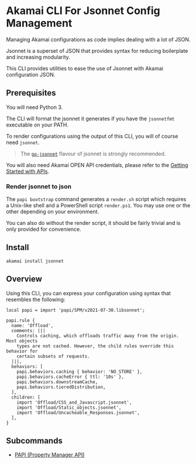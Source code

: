 # Akamai CLI For Jsonnet Config Management

Managing Akamai configurations as code implies dealing with a lot of JSON.

Jsonnet is a superset of JSON that provides syntax for reducing boilerplate and increasing
modularity.

This CLI provides utilities to ease the use of Jsonnet with Akamai configuration JSON.

## Prerequisites

You will need Python 3.

The CLI will format the jsonnet it generates if you have the `jsonnetfmt` executable on your
PATH.

To render configurations using the output of this CLI, you will of course need `jsonnet`.

> The [`go-jsonnet`](https://github.com/google/go-jsonnet) flavour of jsonnet is strongly recommended.

You will also need Akamai OPEN API credentials, please refer to the [Getting Started with APIs](https://developer.akamai.com/api/getting-started).

### Render jsonnet to json

The `papi bootstrap` command generates a `render.sh` script which requires a Unix-like shell and a
PowerShell script `render.ps1`. You may use one or the other depending on your environment.

You can also do without the render script, it should be fairly trivial and is only provided
for convenience.

## Install

```
akamai install jsonnet
```

## Overview

Using this CLI, you can express your configuration using syntax that resembles the following:

```
local papi = import 'papi/SPM/v2021-07-30.libsonnet';

papi.rule {
  name: 'Offload',
  comments: |||
    Controls caching, which offloads traffic away from the origin. Most objects
    types are not cached. However, the child rules override this behavior for
    certain subsets of requests.
  |||,
  behaviors: [
    papi.behaviors.caching { behavior: 'NO_STORE' },
    papi.behaviors.cacheError { ttl: '10s' },
    papi.behaviors.downstreamCache,
    papi.behaviors.tieredDistribution,
  ],
  children: [
    import 'Offload/CSS_and_Javascript.jsonnet',
    import 'Offload/Static_objects.jsonnet',
    import 'Offload/Uncacheable_Responses.jsonnet',
  ],
}
```

## Subcommands

* [PAPI (Property Manager API)](./docs/papi.md)
